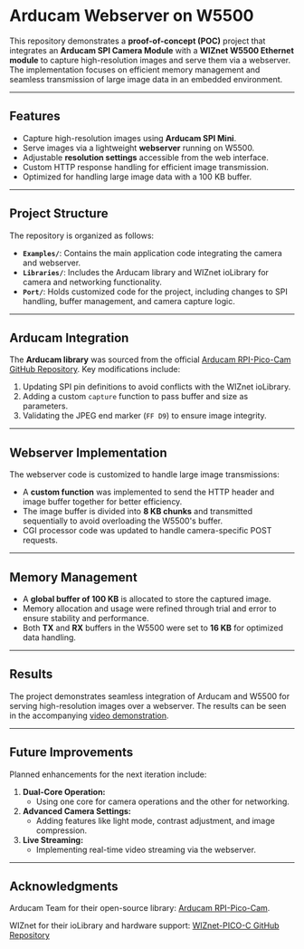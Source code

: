 # Arducam Webserver on W5500

This repository demonstrates a **proof-of-concept (POC)** project that integrates an **Arducam SPI Camera Module** with a **WIZnet W5500 Ethernet module** to capture high-resolution images and serve them via a webserver. The implementation focuses on efficient memory management and seamless transmission of large image data in an embedded environment.

---

## Features

- Capture high-resolution images using **Arducam SPI Mini**.
- Serve images via a lightweight **webserver** running on W5500.
- Adjustable **resolution settings** accessible from the web interface.
- Custom HTTP response handling for efficient image transmission.
- Optimized for handling large image data with a 100 KB buffer.

---

## Project Structure

The repository is organized as follows:

- **`Examples/`**: Contains the main application code integrating the camera and webserver.
- **`Libraries/`**: Includes the Arducam library and WIZnet ioLibrary for camera and networking functionality.
- **`Port/`**: Holds customized code for the project, including changes to SPI handling, buffer management, and camera capture logic.

---

## Arducam Integration

The **Arducam library** was sourced from the official [Arducam RPI-Pico-Cam GitHub Repository](https://github.com/ArduCAM/RPI-Pico-Cam). Key modifications include:

1. Updating SPI pin definitions to avoid conflicts with the WIZnet ioLibrary.
2. Adding a custom `capture` function to pass buffer and size as parameters.
3. Validating the JPEG end marker (`FF D9`) to ensure image integrity.

---

## Webserver Implementation

The webserver code is customized to handle large image transmissions:

- A **custom function** was implemented to send the HTTP header and image buffer together for better efficiency.
- The image buffer is divided into **8 KB chunks** and transmitted sequentially to avoid overloading the W5500's buffer.
- CGI processor code was updated to handle camera-specific POST requests.

---

## Memory Management

- A **global buffer of 100 KB** is allocated to store the captured image.
- Memory allocation and usage were refined through trial and error to ensure stability and performance.
- Both **TX** and **RX** buffers in the W5500 were set to **16 KB** for optimized data handling.

---

## Results

The project demonstrates seamless integration of Arducam and W5500 for serving high-resolution images over a webserver. The results can be seen in the accompanying [video demonstration](https://www.youtube.com/watch?v=vg2ZzavHhbI).

---

## Future Improvements

Planned enhancements for the next iteration include:

1. **Dual-Core Operation:**  
   - Using one core for camera operations and the other for networking.
2. **Advanced Camera Settings:**  
   - Adding features like light mode, contrast adjustment, and image compression.
3. **Live Streaming:**  
   - Implementing real-time video streaming via the webserver.

---

## Acknowledgments

Arducam Team for their open-source library: [Arducam RPI-Pico-Cam](https://github.com/ArduCAM/RPI-Pico-Cam).

WIZnet for their ioLibrary and hardware support: [WIZnet-PICO-C GitHub Repository](https://github.com/WIZnet-ioNIC/WIZnet-PICO-C)